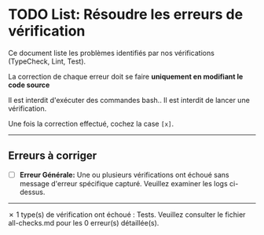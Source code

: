 # TODO List: Résoudre les erreurs de vérification

Ce document liste les problèmes identifiés par nos vérifications (TypeCheck, Lint, Test).

La correction de chaque erreur doit se faire **uniquement en modifiant le code source** 

Il est interdit d'exécuter des commandes bash..
Il est interdit de lancer une vérification.

Une fois la correction effectué, cochez la case `[x]`.

---

## Erreurs à corriger

- [ ] **Erreur Générale:** Une ou plusieurs vérifications ont échoué sans message d'erreur spécifique capturé. Veuillez examiner les logs ci-dessus.

---

✗ 1 type(s) de vérification ont échoué : Tests.
Veuillez consulter le fichier all-checks.md pour les 0 erreur(s) détaillée(s).

